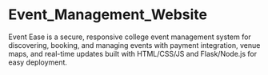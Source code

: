 # Event_Management_Website
Event Ease is a secure, responsive college event management system for discovering, booking, and managing events with payment integration, venue maps, and real-time updates built with HTML/CSS/JS and Flask/Node.js for easy deployment.
